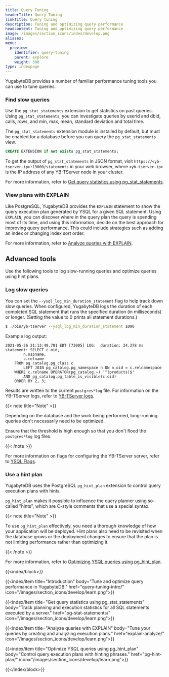 ```yaml
---
title: Query Tuning
headerTitle: Query Tuning
linkTitle: Query tuning
description: Tuning and optimizing query performance
headcontent: Tuning and optimizing query performance
image: /images/section_icons/index/develop.png
aliases:
menu:
  preview:
    identifier: query-tuning
    parent: explore
    weight: 300
type: indexpage
---
```


YugabyteDB provides a number of familiar performance tuning tools you can use to tune queries.

### Find slow queries

Use the `pg_stat_statements` extension to get statistics on past queries. Using `pg_stat_statements`, you can investigate queries by userid and dbid, calls, rows, and min, max, mean, standard deviation and total time.

The `pg_stat_statements` extension module is installed by default, but must be enabled for a database before you can query the `pg_stat_statements` view.

```sql
CREATE EXTENSION if not exists pg_stat_statements;
```

To get the output of `pg_stat_statements` in JSON format, visit `https://<yb-tserver-ip>:13000/statements` in your web browser, where `<yb-tserver-ip>` is the IP address of any YB-TServer node in your cluster.

For more information, refer to [Get query statistics using pg_stat_statements](./pg-stat-statements).

<!-- ### View live queries

Use the `pg_stat_activity` view to get information on currently running tasks. Using `pg_stat_activity` you can identify inactive, active, and long time active sessions, and get process information and the current query.

To get the output of `pg_stat_activity` in JSON format, visit `https://<yb-tserver-ip>:13000/rpcz` in your web browser, where `<yb-tserver-ip>` is the IP address of any YB-TServer node in your cluster.

For more information, refer to [View live queries with pg_stat_activity](../../observability/pg-stat-activity/).

### View COPY operation status

Use the `pg_stat_progress_copy` view to get status information of a COPY command execution. In addition to the COPY status, `pg_stat_progress_copy` provides the number of tuples processed and other additional information, and retains the COPY progress report after the command execution.

For more information, refer to [View COPY progress with pg_stat_progress_copy](../../observability/pg-stat-progress-copy/). -->

### View plans with EXPLAIN

Like PostgreSQL, YugabyteDB provides the `EXPLAIN` statement to show the query execution plan generated by YSQL for a given SQL statement. Using `EXPLAIN`, you can discover where in the query plan the query is spending most of its time, and using this information, decide on the best approach for improving query performance. This could include strategies such as adding an index or changing index sort order.

For more information, refer to [Analyze queries with EXPLAIN](./explain-analyze).

## Advanced tools

Use the following tools to log slow-running queries and optimize queries using hint plans.

### Log slow queries

You can set the `--ysql_log_min_duration_statement` flag to help track down slow queries. When configured, YugabyteDB logs the duration of each completed SQL statement that runs the specified duration (in milliseconds) or longer. (Setting the value to 0 prints all statement durations.)

```sh
$ ./bin/yb-tserver --ysql_log_min_duration_statement 1000
```

Example log output:

```output
2021-05-26 21:13:49.701 EDT [73005] LOG:  duration: 34.378 ms  statement: SELECT c.oid,
        n.nspname,
        c.relname
    FROM pg_catalog.pg_class c
        LEFT JOIN pg_catalog.pg_namespace n ON n.oid = c.relnamespace
    WHERE c.relname OPERATOR(pg_catalog.~) '^(products)$'
        AND pg_catalog.pg_table_is_visible(c.oid)
    ORDER BY 2, 3;
```

Results are written to the current `postgres*log` file. For information on the YB-TServer logs, refer to [YB-TServer logs](../../troubleshoot/nodes/check-logs/#yb-tserver-logs).

{{< note title="Note" >}}

Depending on the database and the work being performed, long-running queries don't necessarily need to be optimized.

Ensure that the threshold is high enough so that you don't flood the `postgres*log` log files.

{{< /note >}}

For more information on flags for configuring the YB-TServer server, refer to [YSQL Flags](../../reference/configuration/yb-tserver/#ysql-flags).

### Use a hint plan

YugabyteDB uses the PostgreSQL `pg_hint_plan` extension to control query execution plans with hints.

`pg_hint_plan` makes it possible to influence the query planner using so-called "hints", which are C-style comments that use a special syntax.

{{< note title="Note" >}}

To use `pg_hint_plan` effectively, you need a thorough knowledge of how your application will be deployed. Hint plans also need to be revisited when the database grows or the deployment changes to ensure that the plan is not limiting performance rather than optimizing it.

{{< /note >}}

For more information, refer to [Optimizing YSQL queries using pg_hint_plan](./pg-hint-plan).

{{<index/block>}}

  {{<index/item
    title="Introduction"
    body="Tune and optimize query performance in YugabyteDB."
    href="query-tuning-intro/"
    icon="/images/section_icons/develop/learn.png">}}

  {{<index/item
    title="Get query statistics using pg_stat_statements"
    body="Track planning and execution statistics for all SQL statements executed by a server."
    href="pg-stat-statements/"
    icon="/images/section_icons/develop/learn.png">}}

  {{<index/item
    title="Analyze queries with EXPLAIN"
    body="Tune your queries by creating and analyzing execution plans."
    href="explain-analyze/"
    icon="/images/section_icons/develop/learn.png">}}

  {{<index/item
    title="Optimize YSQL queries using pg_hint_plan"
    body="Control query execution plans with hinting phrases."
    href="pg-hint-plan/"
    icon="/images/section_icons/develop/learn.png">}}

{{</index/block>}}

